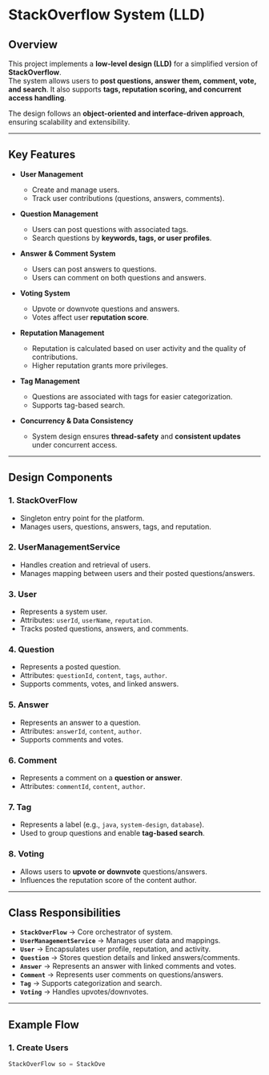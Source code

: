# StackOverflow System (LLD)

## Overview
This project implements a **low-level design (LLD)** for a simplified version of **StackOverflow**.  
The system allows users to **post questions, answer them, comment, vote, and search**. It also supports **tags, reputation scoring, and concurrent access handling**.

The design follows an **object-oriented and interface-driven approach**, ensuring scalability and extensibility.

---

## Key Features

- **User Management**
    - Create and manage users.
    - Track user contributions (questions, answers, comments).

- **Question Management**
    - Users can post questions with associated tags.
    - Search questions by **keywords, tags, or user profiles**.

- **Answer & Comment System**
    - Users can post answers to questions.
    - Users can comment on both questions and answers.

- **Voting System**
    - Upvote or downvote questions and answers.
    - Votes affect user **reputation score**.

- **Reputation Management**
    - Reputation is calculated based on user activity and the quality of contributions.
    - Higher reputation grants more privileges.

- **Tag Management**
    - Questions are associated with tags for easier categorization.
    - Supports tag-based search.

- **Concurrency & Data Consistency**
    - System design ensures **thread-safety** and **consistent updates** under concurrent access.

---

## Design Components

### 1. **StackOverFlow**
- Singleton entry point for the platform.
- Manages users, questions, answers, tags, and reputation.

### 2. **UserManagementService**
- Handles creation and retrieval of users.
- Manages mapping between users and their posted questions/answers.

### 3. **User**
- Represents a system user.
- Attributes: `userId`, `userName`, `reputation`.
- Tracks posted questions, answers, and comments.

### 4. **Question**
- Represents a posted question.
- Attributes: `questionId`, `content`, `tags`, `author`.
- Supports comments, votes, and linked answers.

### 5. **Answer**
- Represents an answer to a question.
- Attributes: `answerId`, `content`, `author`.
- Supports comments and votes.

### 6. **Comment**
- Represents a comment on a **question or answer**.
- Attributes: `commentId`, `content`, `author`.

### 7. **Tag**
- Represents a label (e.g., `java`, `system-design`, `database`).
- Used to group questions and enable **tag-based search**.

### 8. **Voting**
- Allows users to **upvote or downvote** questions/answers.
- Influences the reputation score of the content author.

---

## Class Responsibilities

- **`StackOverFlow`** → Core orchestrator of system.
- **`UserManagementService`** → Manages user data and mappings.
- **`User`** → Encapsulates user profile, reputation, and activity.
- **`Question`** → Stores question details and linked answers/comments.
- **`Answer`** → Represents an answer with linked comments and votes.
- **`Comment`** → Represents user comments on questions/answers.
- **`Tag`** → Supports categorization and search.
- **`Voting`** → Handles upvotes/downvotes.

---

## Example Flow

### 1. Create Users
```java
StackOverFlow so = StackOve

